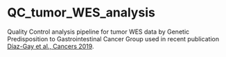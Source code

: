 # QC_tumor_WES_analysis
Quality Control analysis pipeline for tumor WES data by Genetic Predisposition to Gastrointestinal Cancer Group used in recent publication [Díaz-Gay et al., Cancers 2019](https://doi.org/10.3390/cancers11030362).
